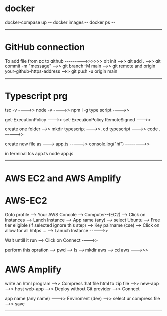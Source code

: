 # docker
 docker-compase up --
 docker images --
 docker ps --
 
--------------------------------------------------------------------------------------

# GitHub connection

To add file from pc to github --------->>>>>>
  git init -->>
  git add . -->>
  git commit -m "message" -->>
  git branch -M main -->>
  git remote and origin your-github-https-address -->>
  git push -u origin main
  
--------------------------------------------------------------------------------------

# Typescript prg
 tsc -v ---->>
 node -v ---->>
 npm i -g type script ---->>

 get-ExecutionPolicy --->>
 set-ExecutionPolicy RemoteSigned --->>

 create one folder -->>
 mkdir typescript --->>.
 cd typescript --->>
 code . ----->>

 create new file as --->
 app.ts ----->> console.log("hi") -------->>

 in terminal
 tcs app.ts
 node app.js
 
--------------------------------------------------------------------------------------

# AWS EC2 and AWS Amplify

 # AWS-EC2
 Goto profile --> Your AWS Concole --> Computer--(EC2) --> Click on Instances --> Lanch Instance --> App name (any) --> select Ubuntu --> Free tier eligible (if selected ignore this step) --> Key pairname (cse) --> Click on allow for all hhtps ... --> Lanuch Instance ----->>

 Wait untill it run --> Click on Connect ---->>

 perform this opration --> pwd --> ls --> mkdir aws --> cd aws --->>>

 # AWS Amplify
 write an html program -->> Compress that file html to zip file -->> new-app -->> host web-app -->> Deploy without Git provider -->> Connect

 app name (any name) --->> Enviroment (dev) -->> select ur compress file -->> save
 
--------------------------------------------------------------------------------------
 

